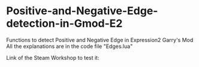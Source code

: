 # Positive-and-Negative-Edge-detection-in-Gmod-E2
Functions to detect Positive and Negative Edge in Expression2 Garry's Mod
All the explanations are in the code file "Edges.lua"

Link of the Steam Workshop to test it: 
